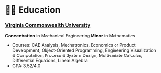 # 👨‍🎓 Education

### [Virginia Commonwealth University](https://www.vcu.edu/)
**Concentration** in Mechanical Engineering **Minor** in Mathematics 
- Courses: CAE Analysis, Mechatronics, Economics or Product Development, Object-Oriented Programming, Engineering Visualization & Computation, Process & System Design, Multivariate Calculus, Differential Equations, Linear Algebra
- GPA: 3.52/4.0